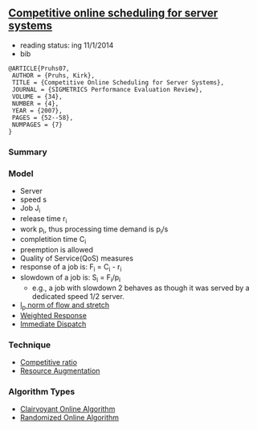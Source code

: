 ## [Competitive online scheduling for server systems](http://dl.acm.org/citation.cfm?id=1243411)

- reading status: ing 11/1/2014
- bib
```
@ARTICLE{Pruhs07,
 AUTHOR = {Pruhs, Kirk},
 TITLE = {Competitive Online Scheduling for Server Systems},
 JOURNAL = {SIGMETRICS Performance Evaluation Review},
 VOLUME = {34},
 NUMBER = {4},
 YEAR = {2007},
 PAGES = {52--58},
 NUMPAGES = {7}
} 
```

### Summary


### Model
- Server
 - speed s
- Job J<sub>i</sub>
 - release time r<sub>i</sub>
 - work p<sub>i</sub>, thus processing time demand is p<sub>i</sub>/s
 - completition time C<sub>i</sub>
 - preemption is allowed
- Quality of Service(QoS) measures
 - response of a job is: F<sub>i</sub> = C<sub>i</sub> - r<sub>i</sub>
 - slowdown of a job is: S<sub>i</sub> = F<sub>i</sub>/p<sub>i</sub>
   - e.g., a job with slowdown 2 behaves as though it was served by a dedicated speed 1/2 server.
 - [l<sub>p</sub> norm of flow and stretch](../model/file/lpNorm.md)
 - [Weighted Response](../model/file/weightedResponse.md)
- [Immediate Dispatch](../model/file/immediateDispatch.md)
 
### Technique
- [Competitive ratio](../algorithms/file/Competitiveness.md)
- [Resource Augmentation](../algorithms/file/resourceAug.md)

### Algorithm Types
- [Clairvoyant Online Algorithm](../algorithms/file/clairvoyant.md)
- [Randomized Online Algorithm](../algorithms/file/randomOnline.md)



